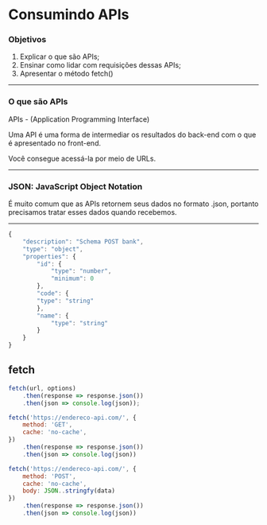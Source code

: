 # Consumindo APIs

### Objetivos

1. Explicar o que são APIs;
2. Ensinar como lidar com requisições dessas APIs;
3. Apresentar o método fetch()

---

### O que são APIs

APIs - (Application Programming Interface)

Uma API é uma forma de intermediar os resultados do back-end com o que é apresentado no front-end.

Você consegue acessá-la por meio de URLs.

---

### JSON: JavaScript Object Notation

É muito comum que as APIs retornem seus dados no formato .json, portanto precisamos tratar esses dados quando recebemos.

---

```jsx
{
	"description": "Schema POST bank",
	"type": "object",
	"properties": {
		"id": {
			"type": "number",
			"minimum": 0
		},
		"code": {
		"type": "string"
		},
		"name": {
			"type": "string"
		}
	}
}
```

## fetch

```jsx
fetch(url, options)
	.then(response => response.json())
	.then(json => console.log(json));
```

```jsx
fetch('https://endereco-api.com/', {
	method: 'GET',
	cache: 'no-cache',
})
	.then(response => response.json())
	.then(json => console.log(json))
```

```jsx
fetch('https://endereco-api.com/', {
	method: 'POST',
	cache: 'no-cache',
	body: JSON..stringfy(data)
})
	.then(response => response.json())
	.then(json => console.log(json))
```